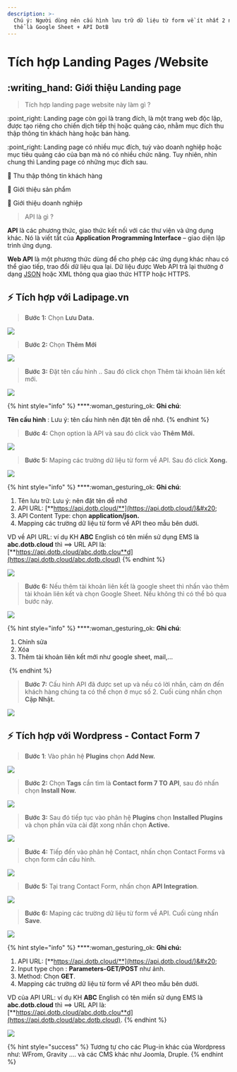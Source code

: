 ```yaml
---
description: >-
  Chú ý: Người dùng nên cấu hình lưu trữ dữ liệu từ form về ít nhất 2 nơi. Có
  thể là Google Sheet + API DotB
---
```


# Tích hợp Landing Pages /Website

## :writing\_hand: Giới thiệu Landing page

> Tích hợp landing page website này làm gì ?

:point\_right: Landing page còn gọi là trang đích, là một trang web độc lập, được tạo riêng cho chiến dịch tiếp thị hoặc quảng cáo, nhằm mục đích thu thập thông tin khách hàng hoặc bán hàng.

:point\_right: Landing page có nhiều mục đích, tuỳ vào doanh nghiệp hoặc mục tiêu quảng cáo của bạn mà nó có nhiều chức năng. Tuy nhiên, nhìn chung thì Landing page có những mục đích sau.

:star2: Thu thập thông tin khách hàng

:star2: Giới thiệu sản phẩm

:star2: Giới thiệu doanh nghiệp

> API là gì ?

&#x20;**API** là các phương thức, giao thức kết nối với các thư viện và ứng dụng khác. Nó là viết tắt của **Application Programming Interface** – giao diện lập trình ứng dụng.

&#x20;**Web API** là một phương thức dùng để cho phép các ứng dụng khác nhau có thể giao tiếp, trao đổi dữ liệu qua lại. Dữ liệu được Web API trả lại thường ở dạng [JSON](https://topdev.vn/blog/json-la-gi/) hoặc XML thông qua giao thức HTTP hoặc HTTPS.

## :zap: Tích hợp với Ladipage.vn

> **Bước 1:** Chọn **Lưu Data.**

![](../.gitbook/assets/ladi1.jpg)

> **Bước 2:** Chọn **Thêm Mới**

![](../.gitbook/assets/ladi2.jpg)

> **Bước 3:** Đặt tên cấu hình .. Sau đó click chọn Thêm tài khoản liên kết mới.

![](../.gitbook/assets/ladi3.jpg)

{% hint style="info" %}
****:woman\_gesturing\_ok: **Ghi chú**:

&#x20;**Tên cấu hình** : Lưu ý: tên cấu hình nên đặt tên dễ nhớ.
{% endhint %}

> **Bước 4:** Chọn option là API và sau đó click vào **Thêm Mới.**

![](../.gitbook/assets/ladi4.jpg)

> **Bước 5:** Maping các trường dữ liệu từ form về API. Sau đó click **Xong.**

![](../.gitbook/assets/ladi5.jpg)

{% hint style="info" %}
****:woman\_gesturing\_ok: **Ghi chú**:

1. Tên lưu trữ: Lưu ý: nên đặt tên dễ nhớ
2. API URL: [**https://api.dotb.cloud/**](https://api.dotb.cloud/)&#x20;
3. API Content Type: chọn **application/json.**
4. Mapping các trường dữ liệu từ form về API theo mẫu bên dưới.

VD về API URL: ví dụ KH **ABC** English có tên miền sử dụng EMS là **abc.dotb.cloud** thì ==> URL API là: [**https://api.dotb.cloud/abc.dotb.clou**d](https://api.dotb.cloud/abc.dotb.cloud)
{% endhint %}

![](../.gitbook/assets/ladi8.PNG)

> **Bước 6:** Nếu thêm tài khoản liên kết là google sheet thì nhấn vào thêm tài khoản liên kết và chọn Google Sheet. Nếu không thì có thể bỏ qua bước này.

![](../.gitbook/assets/ladi6.jpg)

{% hint style="info" %}
****:woman\_gesturing\_ok: **Ghi chú**:

1. &#x20;Chỉnh sửa
2. Xóa
3. Thêm tài khoản liên kết mới như google sheet, mail,...

<img src="../.gitbook/assets/ladi6.1.jpg" alt="" data-size="original">&#x20;
{% endhint %}

> **Bước 7:** Cấu hình API đã được set up và nếu có lời nhắn, cảm ơn đến khách hàng chúng ta có thể chọn ở mục số 2. Cuối cùng nhấn chọn **Cập Nhật.**

![](<../.gitbook/assets/ladi7 (1).jpg>)

## :zap: Tích hợp với Wordpress - Contact Form 7

> **Bước 1**: Vào phân hệ **Plugins** chọn **Add New.**

![](../.gitbook/assets/contact1.jpg)

> **Bước 2:** Chọn **Tags** cần tìm là **Contact form 7 TO API**, sau đó nhấn chọn **Install Now.**

![](../.gitbook/assets/contact2.jpg)

> **Bước 3:** Sau đó tiếp tục vào phân hệ **Plugins** chọn **Installed Plugins** và chọn phần vừa cài đặt xong nhấn chọn **Active.**

![](../.gitbook/assets/contact6.jpg)

> **Bước 4:** Tiếp đến vào phân hệ Contact, nhấn chọn Contact Forms và chọn form cần cấu hình.

![](../.gitbook/assets/contact3.jpg)

> **Bước 5:** Tại trang Contact Form, nhấn chọn **API Integration**.

![](../.gitbook/assets/contact4.jpg)

> **Bước 6:** Maping các trường dữ liệu từ form về API. Cuối cùng nhấn **Save**.

![](../.gitbook/assets/contact5.jpg)

{% hint style="info" %}
****:woman\_gesturing\_ok: **Ghi chú:**

1. API URL: [**https://api.dotb.cloud/**](https://api.dotb.cloud/)&#x20;
2. Input type chọn : **Parameters-GET/POST**  như ảnh.
3. Method: Chọn **GET**.
4. Mapping các trường dữ liệu từ form về API theo mẫu bên dưới.

VD của API URL: ví dụ KH **ABC** English có tên miền sử dụng EMS là **abc.dotb.cloud** thì ==> URL API là: [**https://api.dotb.cloud/abc.dotb.clou**d](https://api.dotb.cloud/abc.dotb.cloud).
{% endhint %}

![](../.gitbook/assets/ladi8.PNG)

{% hint style="success" %}
Tương tự cho các Plug-in khác của Wordpress như: WFrom, Gravity .... và các CMS khác như Joomla, Druple.
{% endhint %}
